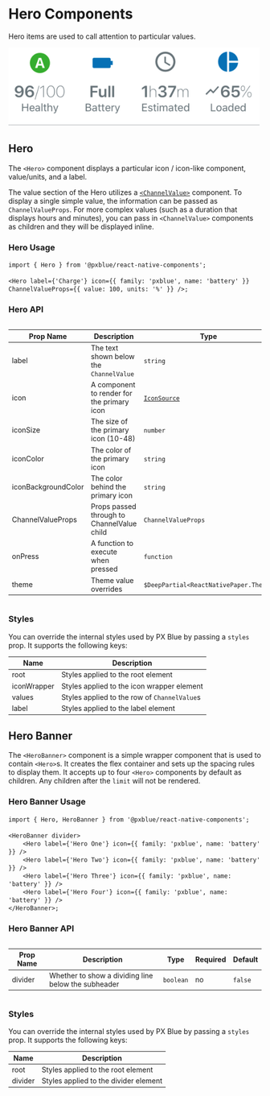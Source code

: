 # Hero Components

Hero items are used to call attention to particular values.

<img width="500" alt="Hero Banner with heroes" src="./images/hero.png">

## Hero

The `<Hero>` component displays a particular icon / icon-like component, value/units, and a label.

The value section of the Hero utilizes a [`<ChannelValue>`](./ChannelValue.md) component. To display a single simple value, the information can be passed as `ChannelValueProps`. For more complex values (such as a duration that displays hours and minutes), you can pass in `<ChannelValue>` components as children and they will be displayed inline.

### Hero Usage

```tsx
import { Hero } from '@pxblue/react-native-components';

<Hero label={'Charge'} icon={{ family: 'pxblue', name: 'battery' }} ChannelValueProps={{ value: 100, units: '%' }} />;
```

### Hero API

<div style="overflow: auto">

| Prop Name           | Description                                | Type                                   | Required | Default                |
| ------------------- | ------------------------------------------ | -------------------------------------- | -------- | ---------------------- |
| label               | The text shown below the `ChannelValue`    | `string`                               | yes      |                        |
| icon                | A component to render for the primary icon | [`IconSource`](./Icons.md)             | yes      |                        |
| iconSize            | The size of the primary icon (10-48)       | `number`                               | no       | 36                     |
| iconColor           | The color of the primary icon              | `string`                               | no       | `theme.colors.text`    |
| iconBackgroundColor | The color behind the primary icon          | `string`                               | no       | `theme.colors.surface` |
| ChannelValueProps   | Props passed through to ChannelValue child | `ChannelValueProps`                    | no       |                        |
| onPress             | A function to execute when pressed         | `function`                             | no       |                        |
| theme               | Theme value overrides                      | `$DeepPartial<ReactNativePaper.Theme>` | no       |                        |

</div>

### Styles

You can override the internal styles used by PX Blue by passing a `styles` prop. It supports the following keys:

| Name        | Description                                  |
| ----------- | -------------------------------------------- |
| root        | Styles applied to the root element           |
| iconWrapper | Styles applied to the icon wrapper element   |
| values      | Styles applied to the row of `ChannelValue`s |
| label       | Styles applied to the label element          |

## Hero Banner

The `<HeroBanner>` component is a simple wrapper component that is used to contain `<Hero>`s. It creates the flex container and sets up the spacing rules to display them. It accepts up to four `<Hero>` components by default as children. Any children after the `limit` will not be rendered.

### Hero Banner Usage

```tsx
import { Hero, HeroBanner } from '@pxblue/react-native-components';

<HeroBanner divider>
    <Hero label={'Hero One'} icon={{ family: 'pxblue', name: 'battery' }} />
    <Hero label={'Hero Two'} icon={{ family: 'pxblue', name: 'battery' }} />
    <Hero label={'Hero Three'} icon={{ family: 'pxblue', name: 'battery' }} />
    <Hero label={'Hero Four'} icon={{ family: 'pxblue', name: 'battery' }} />
</HeroBanner>;
```

### Hero Banner API

<div style="overflow: auto">

| Prop Name | Description                                         | Type      | Required | Default |
| --------- | --------------------------------------------------- | --------- | -------- | ------- |
| divider   | Whether to show a dividing line below the subheader | `boolean` | no       | `false` |

</div>

### Styles

You can override the internal styles used by PX Blue by passing a `styles` prop. It supports the following keys:

| Name    | Description                           |
| ------- | ------------------------------------- |
| root    | Styles applied to the root element    |
| divider | Styles applied to the divider element |
